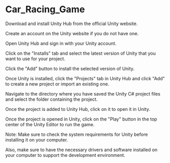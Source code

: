 # Car_Racing_Game

Download and install Unity Hub from the official Unity website.

Create an account on the Unity website if you do not have one.

Open Unity Hub and sign in with your Unity account.

Click on the "Installs" tab and select the latest version of Unity that you want to use for your project.

Click the "Add" button to install the selected version of Unity.

Once Unity is installed, click the "Projects" tab in Unity Hub and click "Add" to create a new project or import an existing one.

Navigate to the directory where you have saved the Unity C# project files and select the folder containing the project.

Once the project is added to Unity Hub, click on it to open it in Unity.

Once the project is opened in Unity, click on the "Play" button in the top center of the Unity Editor to run the game.

Note: Make sure to check the system requirements for Unity before installing it on your computer.

Also, make sure to have the necessary drivers and software installed on your computer to support the development environment.
